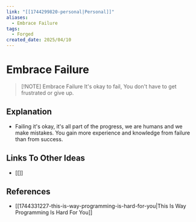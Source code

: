 ```yaml
---
link: "[[1744299820-personal|Personal]]"
aliases:
  - Embrace Failure
tags:
  - Forged
created_date: 2025/04/10
---
```

# Embrace Failure
> [!NOTE] Embrace Failure
> It's okay to fail, You don't have to get frustrated or give up.
## Explanation
- Failing it's okay, it's all part of the progress, we are humans and we make mistakes. You gain more experience and knowledge from failure than from success.
## Links To Other Ideas
- [[]]
## References
- [[1744331227-this-is-way-programming-is-hard-for-you|This Is Way Programming Is Hard For You]]